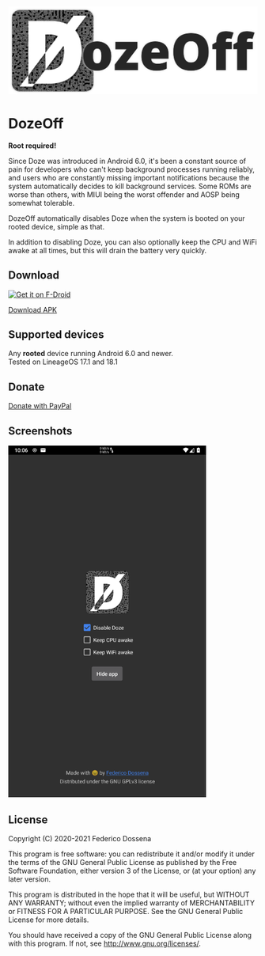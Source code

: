 ![DozeOff Logo](fastlane/metadata/android/en-US/images/featureGraphic.png)

# DozeOff
**Root required!**

Since Doze was introduced in Android 6.0, it's been a constant source of pain for developers who can't keep background processes running reliably, and users who are constantly missing important notifications because the system automatically decides to kill background services. Some ROMs are worse than others, with MIUI being the worst offender and AOSP being somewhat tolerable.

DozeOff automatically disables Doze when the system is booted on your rooted device, simple as that.

In addition to disabling Doze, you can also optionally keep the CPU and WiFi awake at all times, but this will drain the battery very quickly.

## Download

[<img src="https://fdroid.gitlab.io/artwork/badge/get-it-on.png"
     alt="Get it on F-Droid"
     height="80">](https://f-droid.org/packages/com.dosse.dozeoff/)

[Download APK](https://downloads.fdossena.com/geth.php?r=dozeoff-apk)

## Supported devices
Any **rooted** device running Android 6.0 and newer.  
Tested on LineageOS 17.1 and 18.1

## Donate
[Donate with PayPal](https://www.paypal.me/sineisochronic)

## Screenshots
<img src="fastlane/metadata/android/en-US/images/phoneScreenshots/screen1.png" width="400" />

## License
Copyright (C) 2020-2021 Federico Dossena

This program is free software: you can redistribute it and/or modify
it under the terms of the GNU General Public License as published by
the Free Software Foundation, either version 3 of the License, or
(at your option) any later version.

This program is distributed in the hope that it will be useful,
but WITHOUT ANY WARRANTY; without even the implied warranty of
MERCHANTABILITY or FITNESS FOR A PARTICULAR PURPOSE.  See the
GNU General Public License for more details.

You should have received a copy of the GNU General Public License
along with this program.  If not, see <http://www.gnu.org/licenses/>.
